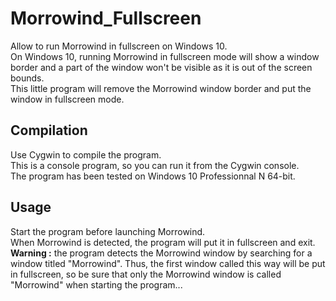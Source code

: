 # Morrowind_Fullscreen
Allow to run Morrowind in fullscreen on Windows 10.  
On Windows 10, running Morrowind in fullscreen mode will show a window border and a part of the window won't be visible as it is out of the screen bounds.  
This little program will remove the Morrowind window border and put the window in fullscreen mode.

## Compilation
Use Cygwin to compile the program.  
This is a console program, so you can run it from the Cygwin console.  
The program has been tested on Windows 10 Professionnal N 64-bit.

## Usage
Start the program before launching Morrowind.  
When Morrowind is detected, the program will put it in fullscreen and exit.  
**Warning :** the program detects the Morrowind window by searching for a window titled "Morrowind". Thus, the first window called this way will be put in fullscreen, so be sure that only the Morrowind window is called "Morrowind" when starting the program...
